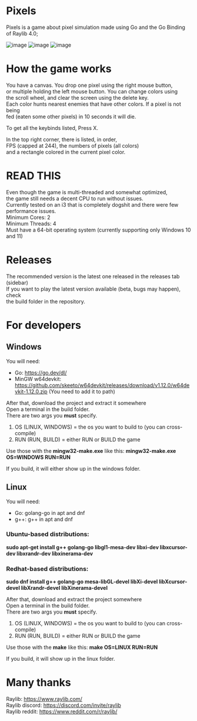 # Pixels

Pixels is a game about pixel simulation made using Go and
the Go Binding of Raylib 4.0;  

![image](https://user-images.githubusercontent.com/67066397/163684623-6ec27745-795c-45df-b6e0-13a977666308.png)
![image](https://user-images.githubusercontent.com/67066397/163684641-25f7dcdc-1527-4589-9d87-adacf40b513f.png)
![image](https://user-images.githubusercontent.com/67066397/163684666-5726fd25-e7b5-449a-adff-fea8a2ee8086.png)


# How the game works

You have a canvas. You drop one pixel using the right mouse button,  
or multiple holding the left mouse button. You can change colors using  
the scroll wheel, and clear the screen using the delete key.  
Each color hunts nearest enemies that have other colors. If a pixel is not being  
fed (eaten some other pixels) in 10 seconds it will die.

To get all the keybinds listed, Press X.  

In the top right corner, there is listed, in order,  
FPS (capped at 244), the numbers of pixels (all colors)  
and a rectangle colored in the current pixel color.  

# READ THIS

Even though the game is multi-threaded and somewhat optimized,  
the game still needs a decent CPU to run without issues.   
Currently tested on an i3 that is completely dogshit and there were few performance issues.  
Minimum Cores: 2  
Minimum Threads: 4  
Must have a 64-bit operating system (currently supporting only Windows 10 and 11)

# Releases

The recommended version is the latest one released in the releases tab (sidebar)  
If you want to play the latest version available (beta, bugs may happen), check  
the build folder in the repository.

# For developers

## Windows

You will need:

- Go: https://go.dev/dl/  
- MinGW w64devkit: https://github.com/skeeto/w64devkit/releases/download/v1.12.0/w64devkit-1.12.0.zip (You need to add it to path)
 
After that, download the project and extract it somewhere  
Open a terminal in the build folder.  
There are two args you **must** specify.  
1. OS (LINUX, WINDOWS) = the os you want to build to (you can cross-compile)
2. RUN (RUN, BUILD) = either RUN or BUILD the game

Use those with the **mingw32-make.exe** like this:
**mingw32-make.exe OS=WINDOWS RUN=RUN**  

If you build, it will either show up in the windows folder.

## Linux

You will need:

- Go: golang-go in apt and dnf
- g++: g++ in apt and dnf

### Ubuntu-based distributions:

**sudo apt-get install g++ golang-go libgl1-mesa-dev libxi-dev libxcursor-dev libxrandr-dev libxinerama-dev**

### Redhat-based distributions:

**sudo dnf install g++ golang-go mesa-libGL-devel libXi-devel libXcursor-devel libXrandr-devel libXinerama-devel**

After that, download and extract the project somewhere  
Open a terminal in the build folder.  
There are two args you **must** specify.  
1. OS (LINUX, WINDOWS) = the os you want to build to (you can cross-compile)
2. RUN (RUN, BUILD) = either RUN or BUILD the game

Use those with the **make** like this:
**make OS=LINUX RUN=RUN**  

If you build, it will show up in the linux folder.

# Many thanks

Raylib: https://www.raylib.com/  
Raylib discord: https://discord.com/invite/raylib  
Raylib reddit: https://www.reddit.com/r/raylib/
